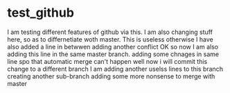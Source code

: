 
# test_github
I am testing different features of github via this. I am also changing stuff here, so as to differnetiate woth master. This is useless otherwise
I have also added a line in betwwen
adding another conflict
OK so now I am also adding this line in the same master branch. adding some chnages in same line spo that automatic merge can't happen
well now i will commit this change to a different branch
I am adding another uselss lines to this branch
creating another sub-branch
adding some more nonsense to merge with master 
